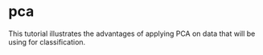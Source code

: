 # pca
This tutorial illustrates the advantages of applying PCA on data that will be using for classification.
